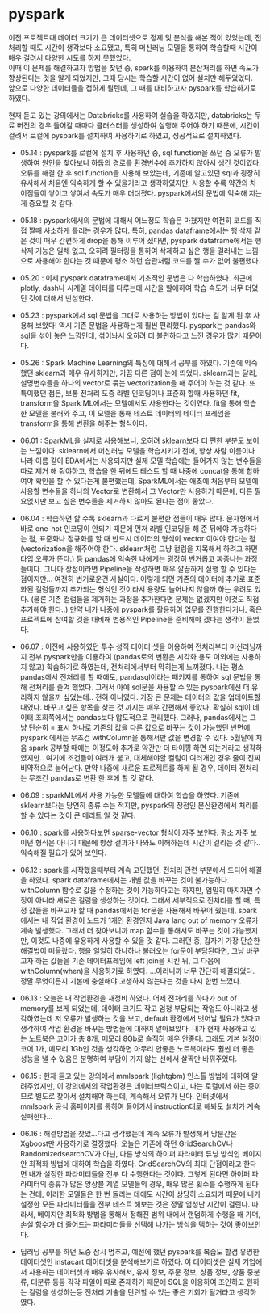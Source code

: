 # pyspark

이전 프로젝트때 데이터 크기가 큰 데이터셋으로 정제 및 분석을 해본 적이 있었는데, 전처리할 때도 시간이 생각보다 소요됐고, 특히 머신러닝 모델을 통하여 학습할때 시간이 매우 걸려서 다양한 시도를 하지 못했었다.  
이때 이 문제를 해결하고자 방법을 찾던 중, spark를 이용하여 분산처리를 하면 속도가 향상된다는 것을 알게 되었지만, 그때 당시는 학습할 시간이 없어 설치만 해두었었다.  
앞으로 다양한 데이터들을 접하게 될텐데, 그 때를 대비하고자 pyspark를 학습하기로 하였다.


현재 듣고 있는 강의에서는 Databricks를 사용하여 실습을 하였지만, databricks는 무료 버전의 경우 들어갈 때마다 클러스터를 생성하여 실행해 주어야 하기 때문에, 시간이 걸려서 로컬에 pyspark를 설치하여 사용하기로 하였고, 성공적으로 설치하였다.  


* 05.14 : pyspark를 로컬에 설치 후 사용하던 중, sql function을 쓰던 중 오류가 발생하여 원인을 찾아보니 하둡의 경로를 환경변수에 추가하지 않아서 생긴 것이였다. 오류를 해결 한 후 sql function을 사용해 보았는데, 기존에 알고있던 sql과 굉장히 유사해서 처음엔 익숙하게 할 수 있을거라고 생각하였지만, 사용할 수록 약간의 차이점들이 쌓이고 쌓여서 속도가 매우 더뎌졌다. pyspark에서의 문법에 익숙해 지는게 중요할 것 같다. 
* 05.18 : pyspark에서의 문법에 대해서 어느정도 학습은 마쳤지만 여전히 코드를 직접 짤때 사소하게 틀리는 경우가 많다. 특히, pandas dataframe에서는 행 삭제 같은 것이 매우 간편하게 drop을 통해 이루어 졌다면, pyspark dataframe에서는 행 삭제 기능은 일체 없고, 오히려 필터링을 통하여 삭제하고 싶은 행을 걸러내는 느낌으로 사용해야 한다는 것 때문에 평소 하던 습관처럼 코드를 짤 수가 없어 불편했다.
* 05.20 : 이제 pyspark dataframe에서 기초적인 문법은 다 학습하였다. 최근에 plotly, dash나 시계열 데이터를 다루는데 시간을 할애하여 학습 속도가 너무 더뎠던 것에 대해서 반성한다. 
* 05.23 : pyspark에서 sql 문법을 그대로 사용하는 방법이 있다는 걸 알게 된 후 사용해 보았다! 역시 기존 문법을 사용하는게 훨씬 편리했다. pyspark는 pandas와 sql을 섞어 놓은 느낌인데, 섞어놔서 오히려 더 불편하다고 느낀 경우가 많기 때문이다.
* 05.26 : Spark Machine Learning의 특징에 대해서 공부를 하였다. 기존에 익숙했던 sklearn과 매우 유사하지만, 가끔 다른 점이 눈에 띄었다. sklearn과는 달리, 설명변수들을 하나의 vector로 묶는 vectorization을 해 주어야 하는 것 같다. 또 특이했던 점은, 보통 전처리 도중 라벨 인코딩이나 표준화 할때 사용하던 fit, transform을 Spark ML에서는 모델에서도 사용한다는 것이였다. fit을 통해 학습한 모델을 불러와 주고, 이 모델을 통해 테스트 데이터의 데이터 프레임을 transform을 통해 변환을 해주는 형식이다.
* 06.01 : SparkML을 실제로 사용해보니, 오히려 sklearn보다 더 편한 부분도 보이는 느낌이다. sklearn에서 머신러닝 모델을 학습시키기 전에, 항상 사람 이름이나 나라 이름 같이 EDA에서는 사용되지만 실제 모델 학습에는 들어가지 않는 변수들을 따로 제거 해 줘야하고, 학습을 한 뒤에도 테스트 할 때 나중에 concat을 통해 합하여야 확인을 할 수 있다는게 불편했는데, SparkML에서는 애초에 처음부터 모델에 사용할 변수들을 하나의 Vector로 변환해서 그 Vector만 사용하기 때문에, 다른 필요없지만 보고 싶은 변수들을 제거하지 않아도 된다는 점이 좋았다.
* 06.04 : 학습하면 할 수록 sklearn과 다르게 불편한 점들이 매우 많다. 문자형에서 바로 one-hot 인코딩이 안되기 때문에 먼저 라벨 인코딩을 해 준 뒤에야 가능하다는 점, 표준화나 정규화를 할 때 반드시 데이터의 형식이 vector 이여야 한다는 점 (vectorization을 해주어야 한다. sklearn처럼 그냥 컬럼을 지목해서 하려고 하면 타입 오류가 뜬다.) 등 pandas에 익숙한 나에게는 굉장히 번거롭고 짜증나는 과정들이다. 그나마 장점이라면 Pipeline을 작성하면 매우 깔끔하게 실행 할 수 있다는 점이지만... 여전히 번거로운건 사실이다. 이렇게 되면 기존의 데이터에 추가로 표준화된 컬럼들까지 추가되는 형식인 것이라서 용량도 늘어나지 않을까 하는 우려도 있다. (물론 기존 컬럼들을 제거하는 과정을 추가한다면 문제는 없겠지만 이것도 직접 추가해야 한다..) 만약 내가 나중에 pyspark를 활용하여 업무를 진행한다거나, 혹은 프로젝트에 참여할 것을 대비해 범용적인 Pipeline을 준비해야 겠다는 생각이 들었다. 
* 06.07 : 이전에 사용하였던 투수 성적 데이터 셋을 이용하여 전처리부터 머신러닝까지 전부 pyspark만을 이용하여 (pandas로의 변환은 시각화 용도 이외에는 사용하지 않고) 학습하기로 하였는데, 전처리에서부터 막히는게 느껴졌다. 나는 평소 pandas에서 전처리를 할 때에도, pandasql이라는 패키지를 통하여 sql 문법을 통해 전처리를 즐겨 했었다. 그래서 아예 sql문을 사용할 수 있는 pyspark에선 더 유리하지 않을까 싶었는데.. 전혀 아니였다. 가장 큰 문제는 데이터의 값을 업데이트할때였다. 바꾸고 싶은 항목을 찾는 것 까지는 매우 간편해서 좋았다. 확실히 sql이 데이터 조회쪽에서는 pandas보다 압도적으로 편리했다. 그러나, pandas에서는 그냥 단순히 = 표시 하나로 기존의 값을 다른 값으로 바꾸는 것이 가능했던 반면에, pyspark 에서는 무조건 withColumn을 통해서만 값을 변경할 수 있다. 5월달에 처음 spark 공부할 때에는 이정도야 추가로 약간만 더 타이핑 하면 되는거라고 생각하였지만.. 여기에 조건들이 여러개 붙고, 대체해야할 컬럼이 여러개인 경우 줄이 진짜 비약적으로 늘어난다. 만약 나중에 새로운 프로젝트를 하게 될 경우, 데이터 전처리는 무조건 pandas로 변환 한 후에 할 것 같다.
* 06.09 : sparkML에서 사용 가능한 모델들에 대하여 학습을 하였다. 기존에 sklearn보다는 당연히 종류 수는 적지만, pyspark의 장점인 분산환경에서 처리를 할 수 있다는 것이 큰 메리트 일 것 같다. 
* 06.10 : spark를 사용하다보면 sparse-vector 형식이 자주 보인다. 평소 자주 보이던 형식은 아니기 때문에 항상 결과가 나와도 이해하는데 시간이 걸리는 것 같다.. 익숙해질 필요가 있어 보인다.
* 06.12 : spark를 시작했을때부터 계속 고민했던, 전처리 관련 부분에서 드디어 해결을 하였다. spark dataframe에서는 개별 값을 바꾸는 것이 불가능하다. withColumn 함수로 값을 수정하는 것이 가능하다고는 하지만, 엄밀히 따지자면 수정이 아니라 새로운 컬럼을 생성하는 것이다. 그래서 세부적으로 전처리를 할 때, 특정 값들을 바꾸고자 할 때 pandas에서는 for문을 사용해서 바꾸어 줬는데, spark에서는 내 작업 환경이 노드가 1개인 환경인지 Java lang out of memory 오류가 계속 발생했다. 그래서 더 찾아보니까 map 함수를 통해서도 바꾸는 것이 가능했지만, 이것도 나중에 유용하게 사용할 수 있을 것 같다. 그러던 중, 갑자기 가장 단순한 해결법이 떠올랐다. 행을 일일히 하나하나 불러오는 for문이 부담된다면, 그냥 바꾸고자 하는 값들을 기존 데이터프레임에 left join을 시킨 뒤, 그 다음에 withColumn(when)을 사용하기로 하였다.  ...이러니까 너무 간단히 해결되었다. 정말 무엇이든지 기본에 충실해야 고생하지 않는다는 것을 다시 한번 느꼈다.
* 06.13 : 오늘은 내 작업환경을 재정비 하였다. 어제 전처리를 하다가 out of memory를 보게 되었는데, 데이터 크기도 작고 엄청 부담되는 작업도 아니라고 생각하였는데 저 오류가 발생하는 것을 보고, default 환경에서 벗어날 필요가 있다고 생각하여 작업 환경을 바꾸는 방법들에 대하여 알아보았다. 내가 현재 사용하고 있는 노트북은 코어가 총 8개, 메모리 8Gb로 솔직히 매우 안좋다. 그래도 기본 설정이 코어 1개, 메모리 1Gb인 것을 생각하면 아무리 안좋은 노트북이라도 훨씬 더 좋은 성능을 낼 수 있음은 분명하여 부담이 가지 않는 선에서 살짝만 바꿔주었다. 
* 06.15 : 현재 듣고 있는 강의에서 mmlspark (lightgbm) 인스톨 방법에 대하여 알려주었지만, 이 강의에서의 작업환경은 데이터브릭스이고, 나는 로컬에서 하는 중이므로 별도로 찾아서 설치해야 하는데, 계속해서 오류가 난다. 인터넷에서 mmlspark 공식 홈페이지를 통하여 들어가서 instruction대로 해봐도 설치가 계속 실패한다...
* 06.16 : 해결방법을 찾았...다고 생각했는데 계속 오류가 발생해서 당분간은 Xgboost만 사용하기로 결정했다. 오늘은 기존에 하던 GridSearchCV나 RandomizedsearchCV가 아닌, 다른 방식의 하이퍼 파라미터 튜닝 방식인 베이지안 최적화 방법에 대하여 학습을 하였다. GridSearchCV의 최대 단점이라고 한다면 내가 설정한 파라미터들을 전부 다 수행한다는 것이다. 그렇게 된다면 하이퍼 파라미터의 종류가 많은 앙상블 계열 모델들의 경우, 매우 많은 횟수를 수행하게 된다는 건데, 이러한 모델들은 한 번 돌리는 데에도 시간이 상당히 소요되기 때문에 내가 설정한 모든 파라미터들을 전부 테스트 해보는 것은 정말 엄청난 시간이 걸린다. 따라서, 베이지안 최적화 방법을 통해서 정해진 범위 내에서 랜덤하게 수행을 해 가며, 손실 함수가 더 줄어드는 파라미터들을 선택해 나가는 방식을 택하는 것이 좋아보인다.

* 딥러닝 공부를 하던 도중 잠시 멈추고, 예전에 했던 pyspark를 복습도 할겸 유명한 데이터셋인 instacart 데이터셋을 분석해보기로 하였다. 이 데이터셋은 실제 기업에서 사용하는 데이터셋과 매우 유사해서, 유저 정보, 주문 정보, 상품 정보, 상품 중분류, 대분류 등등 각각 파일이 따로 존재하기 때문에 SQL을 이용하여 조인하고 원하는 컬럼을 생성하는등 전처리 기술을 단련할 수 있는 좋은 기회가 될거라고 생각하였다. 

　
